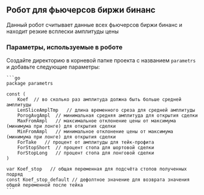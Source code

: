 ## Робот для фьючерсов биржи бинанс

Данный робот считывает данные всех фьючерсов биржи бинанс и находит резкие всплески амплитуды цены

### Параметры, используемые в роботе

Создайте директорию в корневой папке проекта с названием `parametrs` и добавьте следующие параметры:

    ```go
    package parametrs

    const (
        Koef  // во сколько раз амплитуда должна быть больше средней амплитуды
        LenSliceAmplTmp   // длина временного среза для средней амплитуды
        PorogAvgAmpl  // минимальная средняя амплитуда для открытия сделки
        MaxFromAmpl   // максимальное отклонение цены от максимума (минимума при лонге) для открытия сделки
        MinFromAmpl   // минимальное отклонение цены от максимума (минимума при лонге) для открытия сделки
        ForTake   // процент от амплитуды для тейк-профита
        ForStopShort  // процент стопа для шортовой сделки
        ForStopLong   // процент стопа для лонговой сделки
    )

    var Koef_stop   // общая переменная для подсчёта стопов полученных подряд
    const Koef_stop_default // дефолтное значение для возврата значения общей переменной после тейка
    ```

